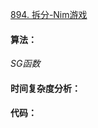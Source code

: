 [894. 拆分-Nim游戏](https://www.acwing.com/problem/content/896/)

#### 算法：

*SG函数*



#### 时间复杂度分析：



#### 代码：

